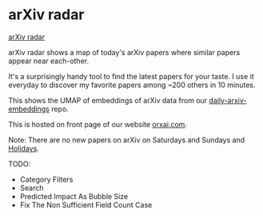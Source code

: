 # arXiv radar

[arXiv radar](https://www.orxai.com)

arXiv radar shows a map of today's arXiv papers where
similar papers appear near each-other.

It's a surprisingly handy tool to find the latest
papers for your taste. I use it everyday to discover
my favorite papers among ~200 others in 10 minutes.

This shows the UMAP of embeddings of arXiv data from our
[daily-arxiv-embeddings](https://github.com/orxaicom/daily-arxiv-embeddings)
repo.

This is hosted on front page of our website
[orxai.com](https://www.orxai.com).

Note: There are no new papers on arXiv on Saturdays and Sundays and
[Holidays](https://info.arxiv.org/help/availability.html).

TODO:
* Category Filters
* Search
* Predicted Impact As Bubble Size
* Fix The Non Sufficient Field Count Case
